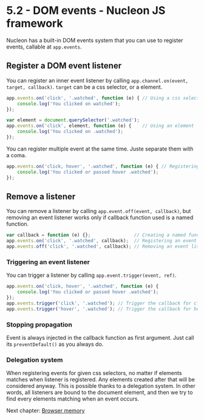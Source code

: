 # 5.2 - DOM events - Nucleon JS framework

Nucleon has a built-in DOM events system that you can use to register events, callable at `app.events`.

## Register a DOM event listener

You can register an inner event listener by calling `app.channel.on(event, target, callback)`. `target` can be a css selector, or a element.

```javascript
app.events.on('click', '.watched', function (e) { // Using a css selector
    console.log('You clicked on watched');
});

var element = document.querySelector('.watched');
app.events.on('click', element, function (e) {    // Using an element
    console.log('You clicked on .watched');
});
```

You can register multiple event at the same time. Juste separate them with a coma.

```javascript
app.events.on('click, hover', '.watched', function (e) { // Registering multiple events
    console.log('You clicked or passed hover .watched');
});
```

## Remove a listener

You can remove a listener by calling `app.event.off(event, callback)`, but removing an event listener works only if callback function used is a named function.

```javascript
var callback = function (e) {};                // Creating a named function
app.events.on('click', '.watched', callback);  // Registering an event listener
app.events.off('click', '.watched', callback); // Removing an event listener
```

### Triggering an event listener

You can trigger a listener by calling `app.event.trigger(event, ref)`.

```javascript
app.events.on('click, hover', '.watched', function (e) {
    console.log('You clicked or passed hover .watched');
});
app.events.trigger('click', '.watched'); // Trigger the callback for click event
app.events.trigger('hover', '.watched'); // Trigger the callback for hover event
```

### Stopping propagation

Event is always injected in the callback function as first argument. Just call its `preventDefault()` as you always do.

### Delegation system

When registering events for given css selectors, no matter if elements matches when listener is registered. Any elements created after that will be considered anyway. This is possible thanks to a delegation system. In other words, all listeners are bound to the document element, and then we try to find every elements matching when an event occurs.

Next chapter: [Browser memory](https://github.com/moduleon/nucleon/blob/master/doc/5.Secondary-components/5.3.Browser-memory.md)
